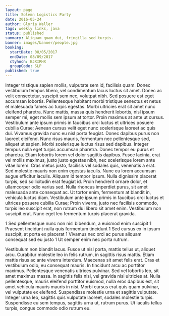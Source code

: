 ```yaml
---
layout: page
title: Solemn Logistics Party
date: 2016-05-24
author: Gloria Waller
tags: weekly links, java
status: published
summary: Aliquam quam dui, fringilla sed turpis.
banner: images/banner/people.jpg
booking:
  startDate: 08/05/2017
  endDate: 08/09/2017
  ctyhocn: BJXIRHX
  groupCode: SLP
published: true
---
```

Integer tristique sapien mollis, vulputate sem id, facilisis quam. Donec vestibulum tempus libero, vel condimentum lacus luctus sit amet. Donec ac velit consectetur, suscipit sem nec, volutpat nibh. Sed posuere est eget accumsan lobortis. Pellentesque habitant morbi tristique senectus et netus et malesuada fames ac turpis egestas. Morbi ultricies erat sit amet nunc eleifend pharetra. Nunc mattis, massa quis hendrerit lobortis, nisl ipsum semper mi, eget mollis sem ipsum at tortor. Proin maximus at ante ut cursus. Vestibulum ante ipsum primis in faucibus orci luctus et ultrices posuere cubilia Curae; Aenean cursus velit eget nunc scelerisque laoreet ac quis dui. Vivamus gravida nunc eu nisl porta feugiat. Donec dapibus purus non laoreet eleifend. Nunc risus mauris, fermentum nec pellentesque sed, aliquet ut sapien. Morbi scelerisque luctus risus sed dapibus. Integer tempus nulla eget turpis accumsan pharetra. Donec tempor eu purus et pharetra.
Etiam lobortis lorem vel dolor sagittis dapibus. Fusce lacinia, erat vel mollis maximus, justo justo egestas nibh, nec scelerisque lorem ante vitae lorem. Cras metus justo, facilisis vel sodales quis, venenatis a erat. Sed molestie mauris non enim egestas iaculis. Nunc eu lorem accumsan augue efficitur iaculis. Aliquam id tempor ipsum. Nulla dignissim placerat turpis, sed sollicitudin erat feugiat id. Proin hendrerit ornare dolor, et ullamcorper odio varius sed. Nulla rhoncus imperdiet purus, sit amet malesuada ante consequat ac. Ut tortor enim, fermentum at blandit in, vehicula luctus diam. Vestibulum ante ipsum primis in faucibus orci luctus et ultrices posuere cubilia Curae; Proin viverra, justo nec facilisis commodo, turpis leo suscipit erat, non rutrum dui libero sit amet enim. Vestibulum non suscipit erat. Nunc eget leo fermentum turpis placerat gravida.

1 Sed pellentesque nunc non nisl bibendum, a euismod enim suscipit
1 Praesent tincidunt nulla quis fermentum tincidunt
1 Sed cursus ex in ipsum suscipit, at porta ex placerat
1 Vivamus nec orci ac purus aliquam consequat sed eu justo
1 Ut semper enim nec porta rutrum.

Vestibulum non blandit lacus. Fusce ut nisl porta, mattis tellus ut, aliquet arcu. Curabitur molestie leo in felis rutrum, in sagittis risus mattis. Etiam mattis risus ac ante viverra interdum. Maecenas sit amet felis erat. Cras et vestibulum odio, eu consequat mauris. In tincidunt arcu ac porttitor maximus. Pellentesque venenatis ultrices pulvinar. Sed vel lobortis leo, sit amet maximus massa.
In sagittis felis nisi, vel gravida nisi ultricies at. Nulla pellentesque, mauris eleifend porttitor euismod, nulla eros dapibus est, sit amet vehicula mauris mauris in nisi. Morbi cursus erat quis quam pulvinar, vel vulputate ex eleifend. Suspendisse molestie urna et sagittis vulputate. Integer urna leo, sagittis quis vulputate laoreet, sodales molestie turpis. Suspendisse eu sem tempus, sagittis urna ut, rutrum purus. Ut iaculis tellus turpis, congue commodo odio rutrum eu.
